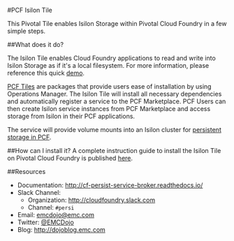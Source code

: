 #PCF Isilon Tile

This Pivotal Tile enables Isilon Storage within Pivotal Cloud Foundry in a few simple steps.

##What does it do?

The Isilon Tile enables Cloud Foundry applications to read and write into Isilon Storage as if it's a local filesystem. For more information, please reference this quick [demo](http://dojoblog.emc.com/cloud-foundry/persistence-5-minutes-cloudfoundry-wahooo/).

[PCF Tiles](https://docs.pivotal.io/partners/deploying-with-ops-man-tile.html) are packages that provide users ease of installation by using Operations Manager. The Isilon Tile will install all necessary dependencies and automatically register a service to the PCF Marketplace. PCF Users can then create Isilon service instances from PCF Marketplace and access storage from Isilon in their PCF applications.

The service will provide volume mounts into an Isilon cluster for [persistent storage in PCF](https://github.com/EMC-Dojo/cf-persist-service-broker).


##How can I install it?
A complete instruction guide to install the Isilon Tile on Pivotal Cloud Foundry is published [here](http://cf-persist-service-broker.readthedocs.io/en/latest/Configuring%20PCF%20for%20Isilon/).

##Resources

- Documentation: <http://cf-persist-service-broker.readthedocs.io/>
- Slack Channel:
  - Organization: <http://cloudfoundry.slack.com>
  - Channel: `#persi`
- Email: [emcdojo@emc.com](mailto:emcdojo@emc.com)
- Twitter: [@EMCDojo](https://twitter.com/hashtag/emcdojo)
- Blog: <http://dojoblog.emc.com>
